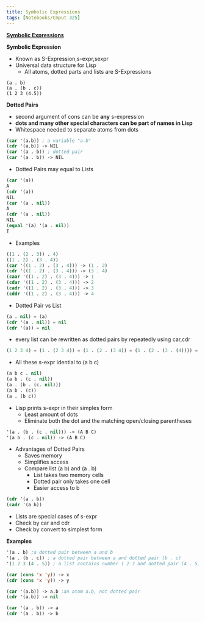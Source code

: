 ```yaml
---
title: Symbolic Expressions
tags: [Notebooks/Cmput 325]
---
```


**[Symbolic Expressions](https://webdocs.cs.ualberta.ca/~mmueller/courses/325-Winter-2019/slides/symbolic-expressions.pdf)**
 
 **Symbolic Expression**
   * Known as S-Expression,s-expr,sexpr
   * Universal data structure for Lisp
     * All atoms, dotted parts and lists are S-Expressions
   ```lis
   (a . b)
   (a . (b . c))
   (1 2 3 (4.5))
   ```
 **Dotted Pairs**
   * second argument of cons can be **any** s-expression
   * **dots and many other special characters can be part of names in Lisp**
   * Whitespace needed to separate atoms from dots
   ```lisp
   (car '(a.b)) ; a variable "a.b"
   (cdr '(a.b)) -> NIL
   (car '(a . b)) ; dotted pair
   (car '(a . b)) -> NIL
   ```
   * Dotted Pairs may equal to Lists
   ```lisp
   (car '(a))
   A
   (cdr '(a))
   NIL
   (car '(a . nil))
   A
   (cdr '(a . nil))
   NIL
   (equal '(a) '(a . nil))
   T
   ```
   * Examples
   ```lisp
   ((1 . (2 . 3)) . 4)
   ((1 . 2) . (3 . 4))
   (car '((1 . 2) . (3 . 4))) -> (1 . 2)
   (cdr '((1 . 2) . (3 . 4))) -> (3 . 4)
   (caar '((1 . 2) . (3 . 4))) -> 1
   (cdar '((1 . 2) . (3 . 4))) -> 2
   (cadr '((1 . 2) . (3 . 4))) -> 3
   (cddr '((1 . 2) . (3 . 4))) -> 4
   ```
   * Dotted Pair vs List
   ```lisp
   (a . nil) = (a)
   (cdr '(a . nil)) = nil
   (cdr '(a)) = nil
   ```
   * every list can be rewritten as dotted pairs by repeatedly using car,cdr
   ```lisp
   (1 2 3 4) = (1 . (2 3 4)) = (1 . (2 . (3 4)) = (1 . (2 . (3 . (4)))) = (1 . (2 . (3 . (4 . nil)))
   ```
   * All these s-expr idential to (a b c)
   ```lisp
   (a b c . nil)
   (a b . (c . nil))
   (a . (b . (c. nil)))
   (a b . (c))
   (a . (b c))
   ```
   * Lisp prints s-expr in their simples form
     * Least amount of dots
     * Eliminate both the dot and the matching open/closing parentheses
   ```lisp
   '(a . (b . (c . nil))) -> (A B C)
   '(a b . (c . nil)) -> (A B C)
   ```
   * Advantages of Dotted Pairs
     * Saves memory
     * Simplifies access
     * Compare list (a b) and (a . b)
       * List takes two memory cells
       * Dotted pair only takes one cell
       * Easier access to b
   ```lisp
   (cdr '(a . b))
   (cadr '(a b))
   ```
   * Lists are special cases of s-expr
   * Check by car and cdr
   * Check by convert to simplest form
   
  
**Examples**
```lisp
'(a . b) ;a dotted pair between a and b
'(a . (b . c)) ; a dotted pair between a and dotted pair (b . c)
'(1 2 3 (4 . 5)) ; a list contains number 1 2 3 and dotted pair (4 . 5)

(car (cons 'x 'y)) -> x
(cdr (cons 'x 'y)) -> y

(car '(a.b)) -> a.b ;an atom a.b, not dotted pair
(cdr '(a.b)) -> nil

(car '(a . b)) -> a
(cdr '(a . b)) -> b

```
